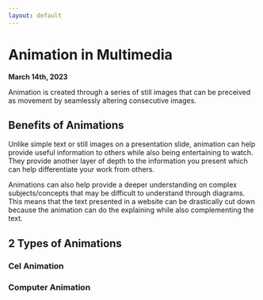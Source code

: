 ```yaml
---
layout: default
---
```


# **Animation in Multimedia**
**March 14th, 2023**

Animation is created through a series of still images that can be preceived as movement by seamlessly altering consecutive images.

## Benefits of Animations

Unlike simple text or still images on a presentation slide, animation can help provide useful information to others while also being entertaining to watch. They provide another layer of depth to the information you present which can help differentiate your work from others.

Animations can also help provide a deeper understanding on complex subjects/concepts that may be difficult to understand through diagrams. This means that the text presented in a website can be drastically cut down because the animation can do the explaining while also complementing the text.

## 2 Types of Animations

### Cel Animation

### Computer Animation